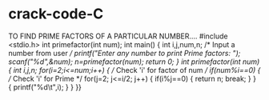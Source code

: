 # crack-code-C
TO FIND PRIME FACTORS OF A PARTICULAR NUMBER....
#include <stdio.h>
int primefactor(int num);
int main()
{
    int i,j,num,n;
    /* Input a number from user */
    printf("Enter any number to print Prime factors: ");
    scanf("%d",&num);
    n=primefactor(num);
    return 0;
}
int primefactor(int num)
{
    int i,j,n;
    for(i=2;i<=num;i++)
    {
        /* Check 'i' for factor of num */
        if(num%i==0)
        {
            /* Check 'i' for Prime */
            for(j=2; j<=i/2; j++)
            {
                if(i%j==0)
                {
                    return n;
                    break;
                }
            }
            {
               printf("%d\t",i);
            }
    }
}}
